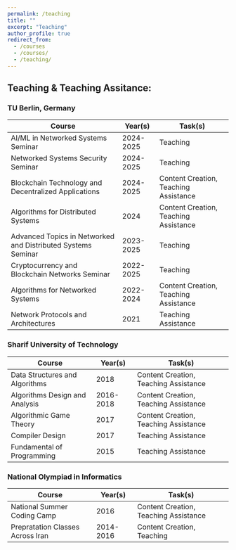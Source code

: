 ```yaml
---
permalink: /teaching
title: ""
excerpt: "Teaching"
author_profile: true
redirect_from: 
  - /courses
  - /courses/
  - /teaching/
---
```


## Teaching & Teaching Assitance:
### TU Berlin, Germany 

| Course  | Year(s)  | Task(s)  |
|---|---|---|
| AI/ML in Networked Systems Seminar | 2024-2025 | Teaching |
| Networked Systems Security Seminar | 2024-2025 | Teaching |
| Blockchain Technology and Decentralized Applications  | 2024-2025  | Content Creation, Teaching Assistance|
| Algorithms for Distributed Systems  | 2024 | Content Creation, Teaching Assistance|
| Advanced Topics in Networked and Distributed Systems Seminar | 2023-2025 | Teaching |
| Cryptocurrency and Blockchain Networks Seminar | 2022-2025 | Teaching |
| Algorithms for Networked Systems  | 2022-2024 | Content Creation, Teaching Assistance|
| Network Protocols and Architectures  | 2021 | Teaching Assistance|

### Sharif University of Technology 

| Course  | Year(s)  | Task(s)  |
|---|---|---|
| Data Structures and Algorithms   | 2018 | Content Creation, Teaching Assistance|
| Algorithms Design and Analysis  | 2016-2018 | Content Creation, Teaching Assistance|
| Algorithmic Game Theory  | 2017 | Content Creation, Teaching Assistance|
| Compiler Design  | 2017 | Teaching Assistance|
| Fundamental of Programming  | 2015 | Teaching Assistance|

### National Olympiad in Informatics

| Course  | Year(s)  | Task(s)  |
|---|---|---|
| National Summer Coding Camp | 2016 | Content Creation, Teaching Assistance|
| Prepratation Classes Across Iran | 2014-2016 | Content Creation, Teaching |
